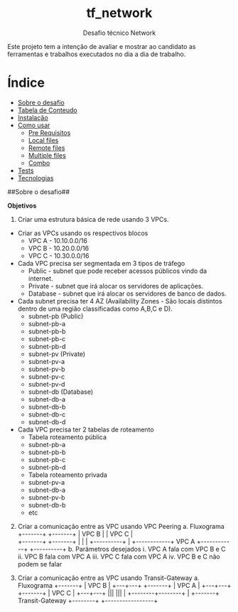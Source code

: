 # <h1 align="center">tf_network</h1>
<p align="center"> Desafio técnico Network</p>
Este projeto tem a intenção de avaliar e mostrar ao candidato as ferramentas e trabalhos executados no dia a dia de trabalho.

Índice
===============
<!--ts-->
   * [Sobre o desafio](#Sobre-o-desafio)
   * [Tabela de Conteudo](#tabela-de-conteudo)
   * [Instalação](#instalacao)
   * [Como usar](#como-usar)
      * [Pre Requisitos](#pre-requisitos)
      * [Local files](#local-files)
      * [Remote files](#remote-files)
      * [Multiple files](#multiple-files)
      * [Combo](#combo)
   * [Tests](#testes)
   * [Tecnologias](#tecnologias)
<!--te-->

##Sobre o desafio##

**Objetivos**
1. Criar uma estrutura básica de rede usando 3 VPCs.
  * Criar as VPCs usando os respectivos blocos
    * VPC A - 10.10.0.0/16
    * VPC B - 10.20.0.0/16
    * VPC C - 10.30.0.0/16
  * Cada VPC precisa ser segmentada em 3 tipos de tráfego
    * Public - subnet que pode receber acessos públicos vindo da internet.
    * Private - subnet que irá alocar os servidores de aplicações.
    * Database - subnet que irá alocar os servidores de banco de dados.
  * Cada subnet precisa ter 4 AZ (Availability Zones - São locais distintos dentro de uma região classificadas como A,B,C e D).
    * subnet-pb (Public) 
     * subnet-pb-a 
     * subnet-pb-b 
     * subnet-pb-c
     * subnet-pb-d
    * subnet-pv (Private) 
     * subnet-pv-a 
     * subnet-pv-b 
     * subnet-pv-c 
     * subnet-pv-d
    * subnet-db (Database) 
     * subnet-db-a 
     * subnet-db-b 
     * subnet-db-c 
     * subnet-db-d
  * Cada VPC precisa ter 2 tabelas de roteamento
    * Tabela roteamento pública
     * subnet-pb-a 
     * subnet-pb-b 
     * subnet-pb-c 
     * subnet-pb-d
    * Tabela roteamento privada 
     * subnet-pv-a
     * subnet-db-a 
     * subnet-pv-b 
     * subnet-db-b 
     * etc
      
2. Criar a comunicação entre as VPC usando VPC Peering
  a. Fluxograma
  +-------+                            +-------+
  | VPC B |                            | VPC C |   
  +-------+                            +-------+
      |                                    |
      |            +----------+            |
      +------------+   VPC A  +------------+
                   +----------+
  b. Parâmetros desejados
    i. VPC A fala com VPC B e C
   ii. VPC B fala com VPC A
  iii. VPC C fala com VPC A
   iv. VPC B e C não podem se falar

3. Criar a comunicação entre as VPC usando Transit-Gateway
a. Fluxograma
+-------+ | VPC B | +---+---+
+-------+ | VPC A | +---+---+
+-------+ | VPC C | +---+---+
||| ||| | +--------+--------+ | +-------+ Transit-Gateway +--------+
+-----------------+



      
